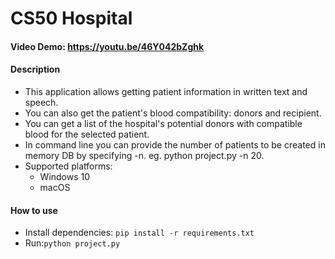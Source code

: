 # CS50 Hospital
#### Video Demo:  https://youtu.be/46Y042bZghk
#### Description
- This application allows getting patient information in written text and speech. 
- You can also get the patient's blood compatibility: donors and recipient. 
- You can get a list of the hospital's potential donors with compatible blood 
for the selected patient.
- In command line you can provide the number of patients to be created in memory DB 
by specifying -n. eg. python project.py -n 20.
- Supported platforms: 
  - Windows 10
  - macOS

#### How to use
- Install dependencies: `pip install -r requirements.txt`
- Run:`python project.py`
